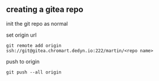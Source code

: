 ## creating a gitea repo

init the git repo as normal

set origin url

```
git remote add origin ssh://git@gitea.chromart.dedyn.io:222/martin/<repo name>
```

push to origin

```
git push --all origin
```
